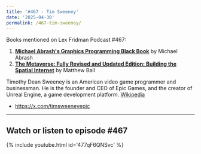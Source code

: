 ```yaml
---
title: '#467 - Tim Sweeney'
date: '2025-04-30'
permalink: /467-tim-sweeney/
---
```


Books mentioned on Lex Fridman Podcast #467:

1. <b><a href="https://amzn.to/4mdcIde" target="_blank" rel="sponsored noopener noreferrer">Michael Abrash's Graphics Programming Black Book</a></b> by Michael Abrash
2. <b><a href="https://amzn.to/4kcNny9" target="_blank" rel="sponsored noopener noreferrer">The Metaverse: Fully Revised and Updated Edition: Building the Spatial Internet</a></b> by Matthew Ball

<!--more-->

Timothy Dean Sweeney is an American video game programmer and businessman. He is the founder and CEO of Epic Games, and the creator of Unreal Engine, a game development platform. <a href="https://en.wikipedia.org/wiki/Tim_Sweeney" target="_blank">Wikipedia</a>

- <a href="https://x.com/timsweeneyepic" target="_blank">https://x.com/timsweeneyepic</a>

- - - - - -

## Watch or listen to episode #467

{% include youtube.html id='477qF6QNSvc' %}